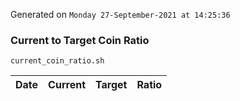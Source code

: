 Generated on `Monday 27-September-2021 at 14:25:36`

### Current to Target Coin Ratio
`current_coin_ratio.sh`

Date|Current|Target|Ratio
---|---|---|---

